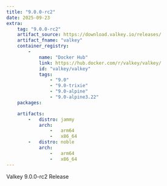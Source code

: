 ```yaml
---
title: "9.0.0-rc2"
date: 2025-09-23
extra:
    tag: "9.0.0-rc2"
    artifact_source: https://download.valkey.io/releases/
    artifact_fname: "valkey"
    container_registry:
        -
            name: "Docker Hub"
            link: https://hub.docker.com/r/valkey/valkey/
            id: "valkey/valkey"
            tags:
                - "9.0"
                - "9.0-trixie"
                - "9.0-alpine"
                - "9.0-alpine3.22"
    packages:

    artifacts:
        -   distro: jammy
            arch:
                -   arm64
                -   x86_64
        -   distro: noble
            arch:
                -   arm64
                -   x86_64
---
```


Valkey 9.0.0-rc2 Release